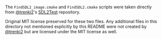 The `FindSDL2_image.cmake` and `FindSDL2.cmake` scripts were taken directly from [@trenki2](https://github.com/trenki2)'s [SDL2Test](https://github.com/trenki2/SDL2Test) repository.

Original MIT license preserved for these two files. Any additional files in this directory not mentioned explicitly by this README were not created by [@trenki2](https://github.com/trenki2) but are licensed under the MIT license as well.
